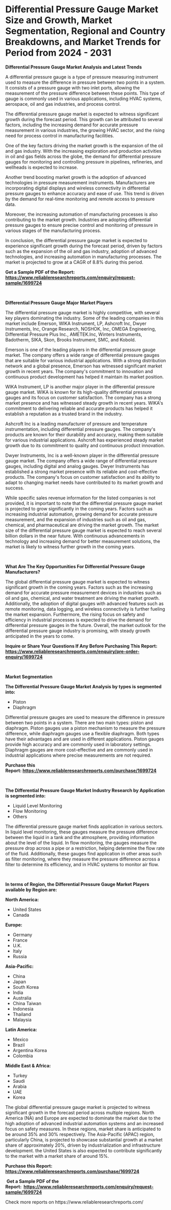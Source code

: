 <p><h1>Differential Pressure Gauge Market Size and Growth, Market Segmentation, Regional and Country Breakdowns, and Market Trends for Period from 2024 -  2031</h1></p><p><strong>Differential Pressure Gauge Market Analysis and Latest Trends</strong></p>
<p><p>A differential pressure gauge is a type of pressure measuring instrument used to measure the difference in pressure between two points in a system. It consists of a pressure gauge with two inlet ports, allowing the measurement of the pressure difference between these points. This type of gauge is commonly used in various applications, including HVAC systems, aerospace, oil and gas industries, and process control.</p><p>The differential pressure gauge market is expected to witness significant growth during the forecast period. This growth can be attributed to several factors, including the increasing demand for accurate pressure measurement in various industries, the growing HVAC sector, and the rising need for process control in manufacturing facilities.</p><p>One of the key factors driving the market growth is the expansion of the oil and gas industry. With the increasing exploration and production activities in oil and gas fields across the globe, the demand for differential pressure gauges for monitoring and controlling pressure in pipelines, refineries, and wellheads is expected to increase.</p><p>Another trend boosting market growth is the adoption of advanced technologies in pressure measurement instruments. Manufacturers are incorporating digital displays and wireless connectivity in differential pressure gauges to enhance accuracy and ease of use. This trend is driven by the demand for real-time monitoring and remote access to pressure data.</p><p>Moreover, the increasing automation of manufacturing processes is also contributing to the market growth. Industries are adopting differential pressure gauges to ensure precise control and monitoring of pressure in various stages of the manufacturing process.</p><p>In conclusion, the differential pressure gauge market is expected to experience significant growth during the forecast period, driven by factors such as the expansion of the oil and gas industry, adoption of advanced technologies, and increasing automation in manufacturing processes. The market is projected to grow at a CAGR of 8.8% during this period.</p></p>
<p><strong>Get a Sample PDF of the Report:&nbsp; <a href="https://www.reliableresearchreports.com/enquiry/request-sample/1699724">https://www.reliableresearchreports.com/enquiry/request-sample/1699724</a></strong></p>
<p>&nbsp;</p>
<p><strong>Differential Pressure Gauge Major Market Players</strong></p>
<p><p>The differential pressure gauge market is highly competitive, with several key players dominating the industry. Some of the leading companies in this market include Emerson, WIKA Instrument, LP, Ashcroft Inc, Dwyer Instruments, Inc, Orange Research, NOSHOK, Inc, OMEGA Engineering, Differential Pressure Plus Inc., AMETEK.Inc, Winters Instruments, Badotherm, SIKA, Skon, Brooks Instrument, SMC, and Kobold.</p><p>Emerson is one of the leading players in the differential pressure gauge market. The company offers a wide range of differential pressure gauges that are suitable for various industrial applications. With a strong distribution network and a global presence, Emerson has witnessed significant market growth in recent years. The company's commitment to innovation and continuous product development has helped it maintain its market position.</p><p>WIKA Instrument, LP is another major player in the differential pressure gauge market. WIKA is known for its high-quality differential pressure gauges and its focus on customer satisfaction. The company has a strong market presence and has witnessed steady growth in recent years. WIKA's commitment to delivering reliable and accurate products has helped it establish a reputation as a trusted brand in the industry.</p><p>Ashcroft Inc is a leading manufacturer of pressure and temperature instrumentation, including differential pressure gauges. The company's products are known for their durability and accuracy, making them suitable for various industrial applications. Ashcroft has experienced steady market growth due to its commitment to quality and continuous product innovation.</p><p>Dwyer Instruments, Inc is a well-known player in the differential pressure gauge market. The company offers a wide range of differential pressure gauges, including digital and analog gauges. Dwyer Instruments has established a strong market presence with its reliable and cost-effective products. The company's focus on customer satisfaction and its ability to adapt to changing market needs have contributed to its market growth and success.</p><p>While specific sales revenue information for the listed companies is not provided, it is important to note that the differential pressure gauge market is projected to grow significantly in the coming years. Factors such as increasing industrial automation, growing demand for accurate pressure measurement, and the expansion of industries such as oil and gas, chemical, and pharmaceutical are driving the market growth. The market size of the differential pressure gauge market is expected to reach several billion dollars in the near future. With continuous advancements in technology and increasing demand for better measurement solutions, the market is likely to witness further growth in the coming years.</p></p>
<p>&nbsp;</p>
<p><strong>What Are The Key Opportunities For Differential Pressure Gauge Manufacturers?</strong></p>
<p><p>The global differential pressure gauge market is expected to witness significant growth in the coming years. Factors such as the increasing demand for accurate pressure measurement devices in industries such as oil and gas, chemical, and water treatment are driving the market growth. Additionally, the adoption of digital gauges with advanced features such as remote monitoring, data logging, and wireless connectivity is further fueling the market expansion. Furthermore, the rising focus on safety and efficiency in industrial processes is expected to drive the demand for differential pressure gauges in the future. Overall, the market outlook for the differential pressure gauge industry is promising, with steady growth anticipated in the years to come.</p></p>
<p><strong>Inquire or Share Your Questions If Any Before Purchasing This Report: <a href="https://www.reliableresearchreports.com/enquiry/pre-order-enquiry/1699724">https://www.reliableresearchreports.com/enquiry/pre-order-enquiry/1699724</a></strong></p>
<p>&nbsp;</p>
<p><strong>Market Segmentation</strong></p>
<p><strong>The Differential Pressure Gauge Market Analysis by types is segmented into:</strong></p>
<p><ul><li>Piston</li><li>Diaphragm</li></ul></p>
<p><p>Differential pressure gauges are used to measure the difference in pressure between two points in a system. There are two main types: piston and diaphragm. Piston gauges use a piston mechanism to measure the pressure difference, while diaphragm gauges use a flexible diaphragm. Both types have their advantages and are used in different applications. Piston gauges provide high accuracy and are commonly used in laboratory settings. Diaphragm gauges are more cost-effective and are commonly used in industrial applications where precise measurements are not required.</p></p>
<p><strong>Purchase this Report:&nbsp;<a href="https://www.reliableresearchreports.com/purchase/1699724">https://www.reliableresearchreports.com/purchase/1699724</a></strong></p>
<p>&nbsp;</p>
<p><strong>The Differential Pressure Gauge Market Industry Research by Application is segmented into:</strong></p>
<p><ul><li>Liquid Level Monitoring</li><li>Flow Monitoring</li><li>Others</li></ul></p>
<p><p>The differential pressure gauge market finds application in various sectors. In liquid level monitoring, these gauges measure the pressure difference between the liquid in a tank and the atmosphere, providing information about the level of the liquid. In flow monitoring, the gauges measure the pressure drop across a pipe or a restriction, helping determine the flow rate of the fluid. Additionally, these gauges find application in other areas such as filter monitoring, where they measure the pressure difference across a filter to determine its efficiency, and in HVAC systems to monitor air flow.</p></p>
<p>&nbsp;</p>
<p><strong>In terms of Region, the Differential Pressure Gauge Market Players available by Region are:</strong></p>
<p>
    <p> <strong> North America: </strong>
        <ul>
            <li>United States</li>
            <li>Canada</li>
        </ul>
        </p> 
    <p> <strong> Europe: </strong>
        <ul>
            <li>Germany</li>
            <li>France</li>
            <li>U.K.</li>
            <li>Italy</li>
            <li>Russia</li>
        </ul>
        </p> 
    <p> <strong> Asia-Pacific: </strong>
        <ul>
            <li>China</li>
            <li>Japan</li>
            <li>South Korea</li>
            <li>India</li>
            <li>Australia</li>
            <li>China Taiwan</li>
            <li>Indonesia</li>
            <li>Thailand</li>
            <li>Malaysia</li>
        </ul>
        </p> 
    <p> <strong> Latin America: </strong>
        <ul>
            <li>Mexico</li>
            <li>Brazil</li>
            <li>Argentina Korea</li>
            <li>Colombia</li>
        </ul>
        </p> 
    <p> <strong> Middle East & Africa: </strong>
        <ul>
            <li>Turkey</li>
            <li>Saudi</li>
            <li>Arabia</li>
            <li>UAE</li>
            <li>Korea</li>
        </ul>
    </p>
    </p>
<p><p>The global differential pressure gauge market is projected to witness significant growth in the forecast period across multiple regions. North America (NA) and Europe are expected to dominate the market due to the high adoption of advanced industrial automation systems and an increased focus on safety measures. In these regions, market share is anticipated to be around 35% and 30% respectively. The Asia-Pacific (APAC) region, particularly China, is projected to showcase substantial growth at a market share of approximately 20%, driven by industrialization and infrastructure development. the United States is also expected to contribute significantly to the market with a market share of around 15%.</p></p>
<p><strong>Purchase this Report: <a href="https://www.reliableresearchreports.com/purchase/1699724">https://www.reliableresearchreports.com/purchase/1699724</a></strong></p>
<p>&nbsp;<strong>Get a Sample PDF of the Report:&nbsp;&nbsp;<a href="https://www.reliableresearchreports.com/enquiry/request-sample/1699724">https://www.reliableresearchreports.com/enquiry/request-sample/1699724</a></strong></p>
<p><strong></strong></p>
<p>Check more reports on https://www.reliableresearchreports.com/</p>